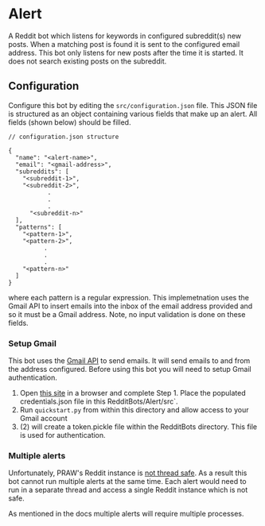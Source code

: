 # Alert

A Reddit bot which listens for keywords in configured subreddit(s) new posts.
When a matching post is found it is sent to the configured email address.
This bot only listens for new posts after the time it is started. It does not
search existing posts on the subreddit.

## Configuration

Configure this bot by editing the `src/configuration.json` file. This JSON file is
structured as an object containing various fields that make up an alert. All fields (shown below) should be filled.

```
// configuration.json structure

{
  "name": "<alert-name>",
  "email": "<gmail-address>",
  "subreddits": [
    "<subreddit-1>",
    "<subreddit-2>",
           .
           .
           .
      "<subreddit-n>"
  ],
  "patterns": [
    "<pattern-1>",
    "<pattern-2>",
          .
          .
          .
    "<pattern-n>"
  ]
}
```

where each pattern is a regular expression. This implemetnation uses the Gmail API to insert emails into the inbox of the email address provided and so it must be a Gmail address. Note, no input validation is done on these fields.

### Setup Gmail

This bot uses the [Gmail API](https://developers.google.com/gmail/api/quickstart/python) to send emails. It will send emails to and from the address configured. Before using this bot you will need to setup Gmail authentication. 

1. Open [this site](https://developers.google.com/gmail/api/quickstart/python) in a browser and complete Step 1. Place the populated credentials.json file in this RedditBots/Alert/src`.
2. Run `quickstart.py` from within this directory and allow access to your Gmail account
3. (2) will create a token.pickle file within the RedditBots directory. This file is used for authentication.

### Multiple alerts

Unfortunately, PRAW's Reddit instance is [not thread safe](https://praw.readthedocs.io/en/latest/getting_started/multiple_instances.html#multiple-threads). As a result this bot cannot run multiple alerts at the same time. Each alert would need to run in a separate thread and access a single Reddit instance which is not safe.  

As mentioned in the docs multiple alerts will require multiple processes.